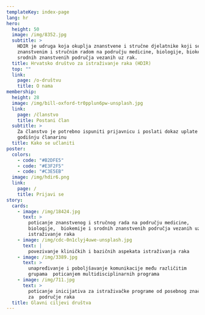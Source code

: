 ```yaml
---
templateKey: index-page
lang: hr
hero:
  height: 50
  image: /img/8352.jpg
  subtitle: >
    HDIR je udruga koja okuplja znanstvene i stručne djelatnike koji se bave
    znanstvenim i stručnim radom na području medicine, biologije, biokemije i
    srodnih znanstvenih područja vezanih uz rak.
  title: Hrvatsko društvo za istraživanje raka (HDIR)
  top: ""
  link:
    page: /o-društvu
    title: O nama
membership:
  height: 28
  image: /img/bill-oxford-tr0pplun6pw-unsplash.jpg
  link:
    page: /članstvo  
    title: Postani član
  subtitle: > 
    Za članstvo je potrebno ispuniti prijavnicu i poslati dokaz uplate za 
    godišnju članarinu
  title: Kako se učlaniti
poster:
  colors:
    - code: "#B2DFE5"
    - code: "#E3F2F5"
    - code: "#C3E5EB"
  image: /img/hdir6.png
  link:
    page: /
    title: Prijavi se
story:
  cards:
    - image: /img/18424.jpg
      text: >
        poticanje znanstvenog i stručnog rada na području medicine,
        biologije,  biokemije i srodnih znanstvenih područja vezanih uz
        istraživanje raka
    - image: /img/cdc-0n1clyj4uwe-unsplash.jpg
      text: |
        povezivanje kliničkih i bazičnih aspekata istraživanja raka
    - image: /img/3389.jpg
      text: >
        unapređivanje i poboljšavanje komunikacije među različitim
        grupama  poticanjem multidisciplinarnih programa
    - image: /img/711.jpg
      text: >
        poticanje inicijativa za istraživačke programe od posebnog značaja
        za  područje raka
  title: Glavni ciljevi društva
---
```

